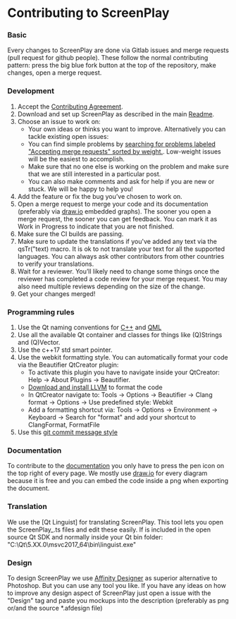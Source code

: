 # Contributing to ScreenPlay

### Basic

Every changes to ScreenPlay are done via Gitlab issues and merge requests (pull request for github people). These follow the normal contributing pattern: press the big blue fork button at the top of the repository, make changes, open a merge request.

### Development

1.  Accept the [Contributing Agreement](https://gitlab.com/aimber/ScreenPlay).
2.  Download and set up ScreenPlay as described in the main [Readme](https://gitlab.com/aimber/ScreenPlay).
2.  Choose an issue to work on:
    *   Your own ideas or thinks you want to improve. Alternatively you can tackle existing open issues:
    *   You can find simple problems by [searching for problems labeled "Accepting merge requests" sorted by weight.](https://gitlab.com/aimber/ScreenPlay/issues?state=opened&label_name[]=Accepting+merge+requests&assignee_id=0&sort=weight). Low-weight issues will be the easiest to accomplish.
    *   Make sure that no one else is working on the problem and make sure that we are still interested in a particular post.
    *   You can also make comments and ask for help if you are new or stuck. We will be happy to help you!
3.  Add the feature or fix the bug you’ve chosen to work on.
4.  Open a merge request to merge your code and its documentation (preferably via [draw.io]( http://draw.io/) embedded graphs). The sooner you open a merge request, the sooner you can get feedback. You can mark it as Work in Progress to indicate that you are not finished.
6.  Make sure the CI builds are passing.
7.  Make sure to update the translations if you've added any text via the qsTr("text) macro. It is ok to not translate your text for all the supported languages. You can always ask other contributors from other countries to verify your translations.
7.  Wait for a reviewer. You’ll likely need to change some things once the reviewer has completed a code review for your merge request. You may also need multiple reviews depending on the size of the change.
8.  Get your changes merged!


### Programming rules

1.  Use the Qt naming conventions for [C++](https://wiki.qt.io/Coding_Conventions) and [QML](https://doc.qt.io/qt-5/qml-codingconventions.html)
2.  Use all the available Qt container and classes for things like (Q)Strings and (Q)Vector.
3.  Use the c++17 std smart pointer.
4.  Use the webkit formatting style. You can automatically format your code via the Beautifier QtCreator plugin:
    *   To activate this plugin you have to navigate inside your QtCreator: Help -> About Plugins -> Beautifier. 
    *   [Download and install LLVM](http://releases.llvm.org/download.html) to format the code
    *   In QtCreator navigate to: Tools -> Options -> Beautifier -> Clang format -> Options -> Use predefined style: Webkit
    *   Add a formatting shortcut via: Tools -> Options -> Environment -> Keyboard -> Search for "format" and add your shortcut to ClangFormat, FormatFile
3.  Use this [git commit message style](https://gist.github.com/robertpainsi/b632364184e70900af4ab688decf6f53)

### Documentation

To contribute to the [documentation](https://aimber.gitlab.io/ScreenPlayDocs/) you only have to press the pen icon on the top right of every page. We mostly use [draw.io]( http://draw.io/) for every diagram because it is free and you can embed the code inside a png when exporting the document. 

### Translation

We use the [Qt Linguist] for translating ScreenPlay. This tool lets you open the ScreenPlay_<language>.ts files and edit these easily. If is included in the open source Qt SDK and normally inside your Qt bin folder: "C:\Qt\5.XX.0\msvc2017_64\bin\linguist.exe" 

### Design

To design ScreenPlay we use [Affinity Designer](https://affinity.serif.com/en-gb/designer/) as superior alternative to Photoshop. But you can use any tool you like. If you have any ideas on how to improve any design aspect of ScreenPlay just open a issue with the "Design" tag and paste you mockups into the description (preferably as png or/and the source *.afdesign file) 